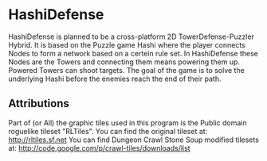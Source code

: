 # HashiDefense
HashiDefense is planned to be a cross-platform 2D TowerDefense-Puzzler Hybrid. It is based on the Puzzle game Hashi where the player connects Nodes to form a network based on a certein rule set. In HashiDefense these Nodes are the Towers and connecting them means powering them up. Powered Towers can shoot targets. The goal of the game is to solve the underlying Hashi before the enemies reach the end of their path.

## Attributions
Part of (or All) the graphic tiles used in this program is the Public domain roguelike tileset "RLTiles". You can find the original tileset at: http://rltiles.sf.net You can find Dungeon Crawl Stone Soup modified tilesets at: http://code.google.com/p/crawl-tiles/downloads/list
